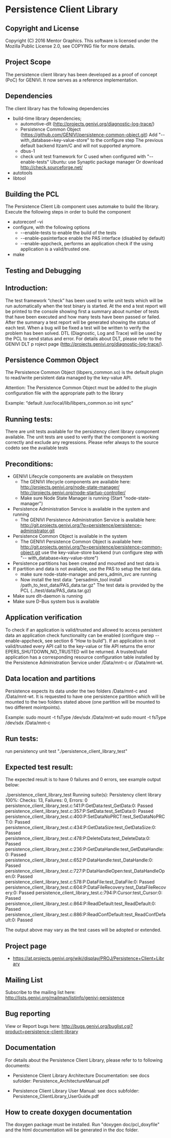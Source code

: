 # Persistence Client Library

## Copyright and License
Copyright (C) 2016 Mentor Graphics. 
This software is licensed under the Mozilla Public License 2.0, see COPYING file for more details.

## Project Scope 
The persistence client library has been developed as a proof of concept (PoC) for GENIVI.
It now serves as a reference implementation.

## Dependencies
The client library has the following dependencies
* build-time library dependencies;
  * automotive-dlt (http://projects.genivi.org/diagnostic-log-trace/)
  * Persistence Common Object (https://github.com/GENIVI/persistence-common-object.git)
    Add "-- with_database=key-value-store" to the configure step
    The previous default backend Itzam/C and will not supported anymore.
  * dbus-1
  *  check unit test framework for C used when configured with "--enable-tests"
     Ubuntu: use Synaptic package manager
     Or download http://check.sourceforge.net/
* autotools
* libtool

## Building the PCL
The Persistence Client Lib component uses automake to build the library.
Execute the following steps in order to build the component
* autoreconf –vi
* configure, with the following options
  * --enable-tests to enable the build of the tests
  * --enable-pasinterface enable the PAS interface (disabled by default)
  * --enable-appcheck, performs an application check if the using application is a valid/trusted one.
* make 

## Testing and Debugging

Introduction:
--------------
The test framework “check” has been used to write unit tests which will be run automatically
when the test binary is started. At the end a test report will be printed to the console
showing first a summary about number of tests that have been executed and how many
tests have been passed or failed. After the summary a test report will be generated showing
the status of each test. When a bug will be fixed a test will be written to verify the problem
has been solved.
DTL (Diagnostic, Log and Trace) will be used by the PCL to send status and error. For
details about DLT, please refer to the GENIVI DLT p roject page
(http://projects.genivi.org/diagnostic-log-trace/). 

Persistence Common Object
-------------------------------
The Persistence Common Object (libpers_common.so) is the default plugin to read/write persistent data managed by the key-value API.

Attention:
The Persistence Common Object must be added to the plugin configuration file with the 
appropriate path to the library

Example: “default /usr/local/lib/libpers_common.so init sync”

Running tests:
--------------
There are unit tests available for the persistency client library component available.
The unit tests are used to verify that the component is working correctly and exclude any
regressions. Please refer always to the source codeto see the available tests

Preconditions:
--------------
* GENIVI Lifecycle components are available on thesystem
  * The GENIVI lifecycle components are available here: 
     http://projects.genivi.org/node-state-manager/
     http://projects.genivi.org/node-startup-controller/
  * Make sure Node State Manager is running (Start "node-state-manager")
* Persistence Administration Service is available in the system and running
  * The GENIVI Persistence Administration Service is available here:
   http://git.projects.genivi.org/?p=persistence/persistence-administrator.git
* Persistence Common Object is available in the system
  * The GENIVI Persistence Common Object is available here:
   http://git.projects.genivi.org/?p=persistence/persistence-common-object.git
   use the key-value-store backend (run configure step with "-- with_database=key-value-store")
* Persistence partitions has been created and mounted and test data is
* If partition and data is not available, use the PAS to setup the test data.
  * make sure node-state-manager and pers_admin_svc are running
  * Now install the test data:
   "persadmin_tool install /path_to_test_data/PAS_data.tar.gz"
   The test data is provided by the PCL (../test/data/PAS_data.tar.gz)
* Make sure dlt-daemon is running
* Make sure D-Bus system bus is available 

Application verification
--------------
To check if an application is valid/trusted and allowed to access persistent data an application check 
functionality can be enabled (configure step --enable-appcheck, see section 6 “How to build”).
If an application is not valid/trusted every API call to the key-value or file API returns the 
error EPERS_SHUTDOWN_NO_TRUSTED will be returned.
A trusted/valid application has a corresponding resource configuration table installed by the 
Persistence Administration Service under /Data/mnt-c or /Data/mnt-wt.

Data location and partitions
--------------
Persistence expects its data under the two folders /Data/mnt-c and /Data/mnt-wt.
It is requested to have one persistence partition which will be mounted to the two folders stated above (one partition will be mounted to two different mointpoints).

Example:
sudo mount -t fsType /dev/sdx /Data/mnt-wt
sudo mount -t fsType /dev/sdx /Data/mnt-c

Run tests:
--------------
run persistency unit test "./persistence_client_library_test" 

Expected test result:
--------------
The expected result is to have 0 failures and 0 errors, see example output below:

./persistence_client_library_test
Running suite(s): Persistency client library
100%: Checks: 13, Failures: 0, Errors: 0
persistence_client_library_test.c:141:P:GetData:test_GetData:0: Passed
persistence_client_library_test.c:357:P:SetData:test_SetData:0: Passed
persistence_client_library_test.c:400:P:SetDataNoPRCT:test_SetDataNoPRCT:0: Passed
persistence_client_library_test.c:434:P:GetDataSize:test_GetDataSize:0: Passed
persistence_client_library_test.c:478:P:DeleteData:test_DeleteData:0: Passed
persistence_client_library_test.c:236:P:GetDataHandle:test_GetDataHandle:0: Passed
persistence_client_library_test.c:652:P:DataHandle:test_DataHandle:0: Passed
persistence_client_library_test.c:727:P:DataHandleOpen:test_DataHandleOpen:0: Passed
persistence_client_library_test.c:578:P:DataFile:test_DataFile:0: Passed
persistence_client_library_test.c:604:P:DataFileRecovery:test_DataFileRecovery:0: Passed
persistence_client_library_test.c:794:P:Cursor:test_Cursor:0: Passed
persistence_client_library_test.c:864:P:ReadDefault:test_ReadDefault:0: Passed
persistence_client_library_test.c:886:P:ReadConfDefault:test_ReadConfDefault:0: Passed

The output above may vary as the test cases will be adopted or extended. 

## Project page
- https://at.projects.genivi.org/wiki/display/PROJ/Persistence+Client+Library

## Mailing List
Subscribe to the mailing list here: http://lists.genivi.org/mailman/listinfo/genivi-persistence

## Bug reporting
View or Report bugs here: http://bugs.genivi.org/buglist.cgi?product=persistence-client-library

## Documentation
For details about the Persistence Client Library, please refer to to following documents:

- Persistence Client Library Architecture Documentation:
  see docs sufolder: Persistence_ArchitectureManual.pdf

- Persistence Client Library User Manual: 
  see docs subfolder: Persistence_ClientLibrary_UserGuide.pdf

## How to create doxygen documentation
The doxygen package must be installed.
Run "doxygen doc/pcl_doxyfile" and the html documentation will be generated in the doc folder.
